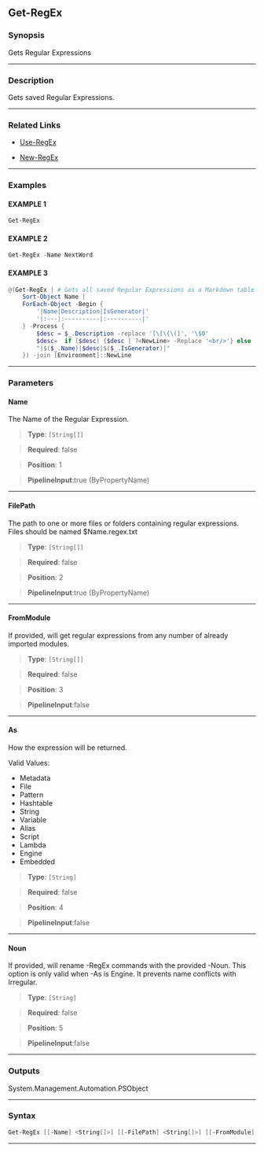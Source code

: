 
Get-RegEx
---------
### Synopsis
Gets Regular Expressions

---
### Description

Gets saved Regular Expressions.

---
### Related Links
* [Use-RegEx](Use-RegEx.md)



* [New-RegEx](New-RegEx.md)



---
### Examples
#### EXAMPLE 1
```PowerShell
Get-RegEx
```

#### EXAMPLE 2
```PowerShell
Get-RegEx -Name NextWord
```

#### EXAMPLE 3
```PowerShell
@(Get-RegEx | # Gets all saved Regular Expressions as a Markdown table
    Sort-Object Name |
    ForEach-Object -Begin {
        '|Name|Description|IsGenerator|'
        '|:---|:----------|:----------|'
    } -Process {
        $desc = $_.Description -replace '[\[\{\(]', '\$0'
        $desc=  if ($desc) {$desc | ?<NewLine> -Replace '<br/>'} else  { ''}
        "|$($_.Name)|$desc|$($_.IsGenerator)|"
    }) -join [Environment]::NewLine
```

---
### Parameters
#### **Name**

The Name of the Regular Expression.



> **Type**: ```[String[]]```

> **Required**: false

> **Position**: 1

> **PipelineInput**:true (ByPropertyName)



---
#### **FilePath**

The path to one or more files or folders containing regular expressions.
Files should be named $Name.regex.txt



> **Type**: ```[String[]]```

> **Required**: false

> **Position**: 2

> **PipelineInput**:true (ByPropertyName)



---
#### **FromModule**

If provided, will get regular expressions from any number of already imported modules.



> **Type**: ```[String[]]```

> **Required**: false

> **Position**: 3

> **PipelineInput**:false



---
#### **As**

How the expression will be returned.



Valid Values:

* Metadata
* File
* Pattern
* Hashtable
* String
* Variable
* Alias
* Script
* Lambda
* Engine
* Embedded



> **Type**: ```[String]```

> **Required**: false

> **Position**: 4

> **PipelineInput**:false



---
#### **Noun**

If provided, will rename -RegEx commands with the provided -Noun.
This option is only valid when -As is Engine.
It prevents name conflicts with Irregular.



> **Type**: ```[String]```

> **Required**: false

> **Position**: 5

> **PipelineInput**:false



---
### Outputs
System.Management.Automation.PSObject


---
### Syntax
```PowerShell
Get-RegEx [[-Name] <String[]>] [[-FilePath] <String[]>] [[-FromModule] <String[]>] [[-As] <String>] [[-Noun] <String>] [<CommonParameters>]
```
---


